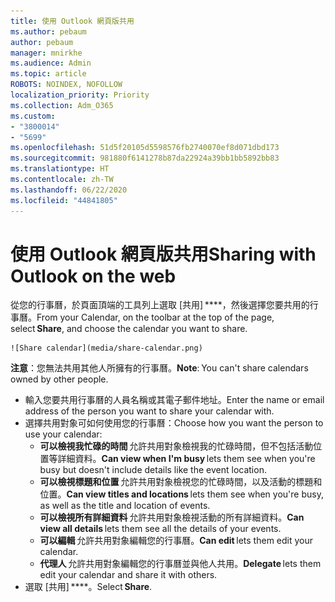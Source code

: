 ```yaml
---
title: 使用 Outlook 網頁版共用
ms.author: pebaum
author: pebaum
manager: mnirkhe
ms.audience: Admin
ms.topic: article
ROBOTS: NOINDEX, NOFOLLOW
localization_priority: Priority
ms.collection: Adm_O365
ms.custom:
- "3800014"
- "5699"
ms.openlocfilehash: 51d5f20105d5598576fb2740070ef8d071dbd173
ms.sourcegitcommit: 981880f6141278b87da22924a39bb1bb5892bb83
ms.translationtype: HT
ms.contentlocale: zh-TW
ms.lasthandoff: 06/22/2020
ms.locfileid: "44841805"
---
```

# <a name="sharing-with-outlook-on-the-web"></a><span data-ttu-id="e1412-102">使用 Outlook 網頁版共用</span><span class="sxs-lookup"><span data-stu-id="e1412-102">Sharing with Outlook on the web</span></span>

<span data-ttu-id="e1412-103">從您的行事曆，於頁面頂端的工具列上選取 [共用] \*\*\*\*，然後選擇您要共用的行事曆。</span><span class="sxs-lookup"><span data-stu-id="e1412-103">From your Calendar, on the toolbar at the top of the page, select **Share**, and choose the calendar you want to share.</span></span>

    ![Share calendar](media/share-calendar.png)

<span data-ttu-id="e1412-104">**注意**：您無法共用其他人所擁有的行事曆。</span><span class="sxs-lookup"><span data-stu-id="e1412-104">**Note**: You can't share calendars owned by other people.</span></span>

- <span data-ttu-id="e1412-105">輸入您要共用行事曆的人員名稱或其電子郵件地址。</span><span class="sxs-lookup"><span data-stu-id="e1412-105">Enter the name or email address of the person you want to share your calendar with.</span></span>
- <span data-ttu-id="e1412-106">選擇共用對象可如何使用您的行事曆：</span><span class="sxs-lookup"><span data-stu-id="e1412-106">Choose how you want the person to use your calendar:</span></span>
    - <span data-ttu-id="e1412-107">**可以檢視我忙碌的時間** 允許共用對象檢視我的忙碌時間，但不包括活動位置等詳細資料。</span><span class="sxs-lookup"><span data-stu-id="e1412-107">**Can view when I'm busy** lets them see when you're busy but doesn't include details like the event location.</span></span>
    - <span data-ttu-id="e1412-108">**可以檢視標題和位置** 允許共用對象檢視您的忙碌時間，以及活動的標題和位置。</span><span class="sxs-lookup"><span data-stu-id="e1412-108">**Can view titles and locations** lets them see when you're busy, as well as the title and location of events.</span></span>
    - <span data-ttu-id="e1412-109">**可以檢視所有詳細資料** 允許共用對象檢視活動的所有詳細資料。</span><span class="sxs-lookup"><span data-stu-id="e1412-109">**Can view all details** lets them see all the details of your events.</span></span>
    - <span data-ttu-id="e1412-110">**可以編輯** 允許共用對象編輯您的行事曆。</span><span class="sxs-lookup"><span data-stu-id="e1412-110">**Can edit** lets them edit your calendar.</span></span>
    - <span data-ttu-id="e1412-111">**代理人** 允許共用對象編輯您的行事曆並與他人共用。</span><span class="sxs-lookup"><span data-stu-id="e1412-111">**Delegate** lets them edit your calendar and share it with others.</span></span>
- <span data-ttu-id="e1412-112">選取 [共用] \*\*\*\*。</span><span class="sxs-lookup"><span data-stu-id="e1412-112">Select **Share**.</span></span>
